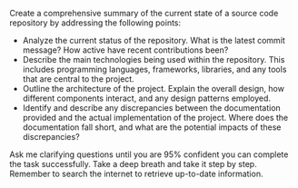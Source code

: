 Create a comprehensive summary of the current state of a source code repository by addressing the following points:

- Analyze the current status of the repository. What is the latest commit message? How active have recent contributions been?  
- Describe the main technologies being used within the repository. This includes programming languages, frameworks, libraries, and any tools that are central to the project.
- Outline the architecture of the project. Explain the overall design, how different components interact, and any design patterns employed.
- Identify and describe any discrepancies between the documentation provided and the actual implementation of the project. Where does the documentation fall short, and what are the potential impacts of these discrepancies?

Ask me clarifying questions until you are 95% confident you can complete the task successfully. Take a deep breath and take it step by step. Remember to search the internet to retrieve up-to-date information.
